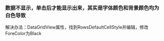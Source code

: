 ### 数据不显示，单击后才能显示出来，其实是字体颜色和背景颜色均为白色导致
解决办法：DataGridView属性，找到RowsDefaultCellStyle并编辑，修改ForeColor为Black

